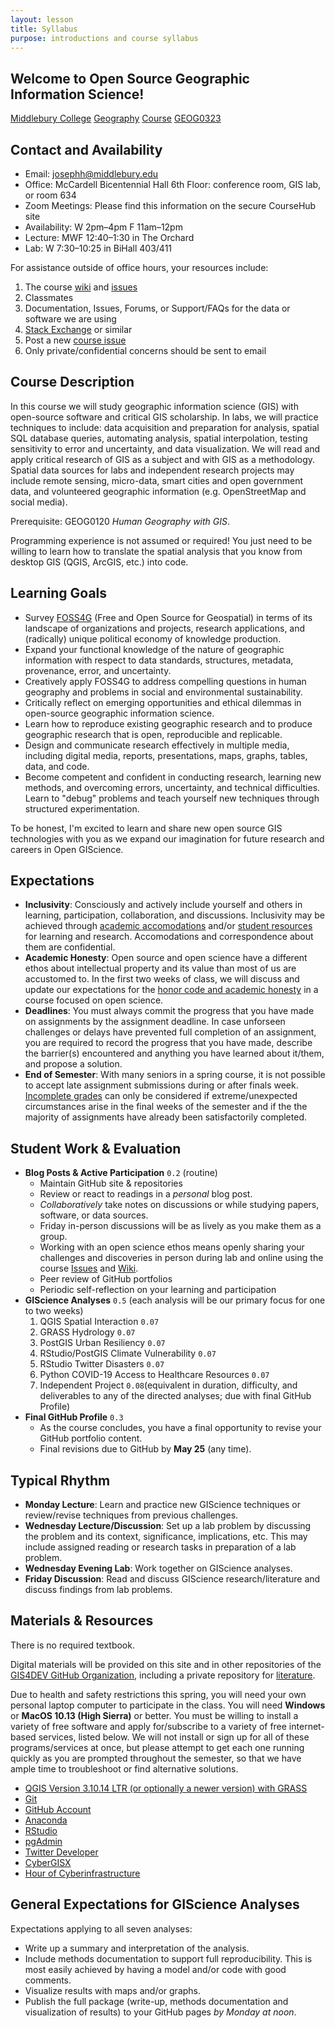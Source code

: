 ```yaml
---
layout: lesson
title: Syllabus
purpose: introductions and course syllabus
---
```


## Welcome to Open Source Geographic Information Science!
[Middlebury College](http://www.middlebury.edu) [Geography](http://www.middlebury.edu/academics/geog) [Course](http://www.middlebury.edu/academics/geog/courses) [GEOG0323](https://catalog.middlebury.edu/courses/view/catalog/catalog%2FMCUG/course/course%2FGEOG0323)

## Contact and Availability

- Email: josephh@middlebury.edu
- Office: McCardell Bicentennial Hall 6th Floor: conference room, GIS lab, or room 634
- Zoom Meetings: Please find this information on the secure CourseHub site
- Availability: W 2pm&ndash;4pm F 11am&ndash;12pm
- Lecture: MWF 12:40&ndash;1:30 in The Orchard
- Lab: W 7:30&ndash;10:25 in BiHall 403/411

For assistance outside of office hours, your resources include:
1. The course [wiki](https://github.com/GIS4DEV/GIS4DEV.github.io/wiki) and [issues](https://github.com/GIS4DEV/GIS4DEV.github.io/issues)
2. Classmates
3. Documentation, Issues, Forums, or Support/FAQs for the data or software we are using
4. [Stack Exchange](https://gis.stackexchange.com/) or similar
5. Post a new [course issue](https://github.com/GIS4DEV/GIS4DEV.github.io/issues)
8. Only private/confidential concerns should be sent to email 

## Course Description

In this course we will study geographic information science (GIS) with open-source software and critical GIS scholarship. In labs, we will practice techniques to include: data acquisition and preparation for analysis, spatial SQL database queries, automating analysis, spatial interpolation, testing sensitivity to error and uncertainty, and data visualization. We will read and apply critical research of GIS as a subject and with GIS as a methodology. Spatial data sources for labs and independent research projects may include remote sensing, micro-data, smart cities and open government data, and volunteered geographic information (e.g. OpenStreetMap and social media).

Prerequisite: GEOG0120 *Human Geography with GIS*.

Programming experience is not assumed or required! You just need to be willing to learn how to translate the spatial analysis that you know from desktop GIS (QGIS, ArcGIS, etc.) into code.

## Learning Goals

-	Survey [FOSS4G](https://foss4g.org/) (Free and Open Source for Geospatial) in terms of its landscape of organizations and projects, research applications, and (radically) unique political economy of knowledge production.
-	Expand your functional knowledge of the nature of geographic information with respect to data standards, structures, metadata, provenance, error, and uncertainty.
-	Creatively apply FOSS4G to address compelling questions in human geography and problems in social and environmental sustainability.
-	Critically reflect on emerging opportunities and ethical dilemmas in open-source geographic information science.
-	Learn how to reproduce existing geographic research and to produce geographic research that is open, reproducible and replicable.
-	Design and communicate research effectively in multiple media, including digital media, reports, presentations, maps, graphs, tables, data, and code.
-	Become competent and confident in conducting research, learning new methods, and overcoming errors, uncertainty, and technical difficulties. Learn to "debug" problems and teach yourself new techniques through structured experimentation.

To be honest, I'm excited to learn and share new open source GIS technologies with you as we expand our imagination for future research and careers in Open GIScience.

## Expectations

- **Inclusivity**: Consciously and actively include yourself and others in learning, participation, collaboration, and discussions. Inclusivity may be achieved through [academic accomodations](https://www.middlebury.edu/office/disability-resource-center/accommodations-and-resources/academic-accommodations) and/or [student resources](https://www.middlebury.edu/office/teaching-learning-research/student-resources) for learning and research. Accomodations and correspondence about them are confidential.
- **Academic Honesty**: Open source and open science have a different ethos about intellectual property and its value than most of us are accustomed to. In the first two weeks of class, we will discuss and update our expectations for the [honor code and academic honesty](00c_honorcode.md) in a course focused on open science.
- **Deadlines**: You must always commit the progress that you have made on assignments by the assignment deadline. In case unforseen challenges or delays have prevented full completion of an assignment, you are required to record the progress that you have made, describe the barrier(s) encountered and anything you have learned about it/them, and propose a solution.
- **End of Semester**: With many seniors in a spring course, it is not possible to accept late assignment submissions during or after finals week. [Incomplete grades](http://www.middlebury.edu/about/handbook/iv.-policies-for-the-institute/a.-academic-policies/a.6.-grades-credits-and-academic-policies/a.6.e.-incomplete-grades) can only be considered if extreme/unexpected circumstances arise in the final weeks of the semester and if the the majority of assignments have already been satisfactorily completed.

## Student Work & Evaluation

- **Blog Posts & Active Participation** `0.2` (routine)
  - Maintain GitHub site & repositories 
  - Review or react to readings in a *personal* blog post.
  - *Collaboratively* take notes on discussions or while studying papers, software, or data sources.
  - Friday in-person discussions will be as lively as you make them as a group.
  - Working with an open science ethos means openly sharing your challenges and discoveries in person during lab and online using the course [Issues](https://github.com/GIS4DEV/GIS4DEV.github.io/issues) and [Wiki](https://github.com/GIS4DEV/GIS4DEV.github.io/wiki).
  - Peer review of GitHub portfolios
  - Periodic self-reflection on your learning and participation
- **GIScience Analyses** `0.5` (each analysis will be our primary focus for one to two weeks)
  1. QGIS Spatial Interaction `0.07`
  1. GRASS Hydrology `0.07`
  1. PostGIS Urban Resiliency `0.07`
  1. RStudio/PostGIS Climate Vulnerability `0.07`
  1. RStudio Twitter Disasters `0.07`
  1. Python COVID-19 Access to Healthcare Resources `0.07`
  1. Independent Project `0.08`(equivalent in duration, difficulty, and deliverables to any of the directed analyses; due with final GitHub Profile)
- **Final GitHub Profile** `0.3`
  - As the course concludes, you have a final opportunity to revise your GitHub portfolio content.
  - Final revisions due to GitHub by **May 25** (any time).

## Typical Rhythm

- **Monday Lecture**: Learn and practice new GIScience techniques or review/revise techniques from previous challenges.
- **Wednesday Lecture/Discussion**: Set up a lab problem by discussing the problem and its context, significance, implications, etc. This may include assigned reading or research tasks in preparation of a lab problem.
- **Wednesday Evening Lab**: Work together on GIScience analyses.
- **Friday Discussion**: Read and discuss GIScience research/literature and discuss findings from lab problems.

## Materials & Resources

There is no required textbook.

Digital materials will be provided on this site and in other repositories of the [GIS4DEV GitHub Organization](https://github.com/gis4dev), including a private repository for [literature](https://github.com/GIS4DEV/literature).

Due to health and safety restrictions this spring, you will need your own personal laptop computer to participate in the class. You will need **Windows** or **MacOS 10.13 (High Sierra)** or better. You must be willing to install a variety of free software and apply for/subscribe to a variety of free internet-based services, listed below. We will not install or sign up for all of these programs/services at once, but please attempt to get each one running quickly as you are prompted throughout the semester, so that we have ample time to troubleshoot or find alternative solutions.

- [QGIS Version 3.10.14 LTR (or optionally a newer version) with GRASS](https://qgis.org/)
- [Git](https://git-scm.com/downloads)
- [GitHub Account](https://github.com/)
- [Anaconda](https://www.anaconda.com/)
- [RStudio](https://rstudio.com/)
- [pgAdmin](https://www.pgadmin.org/)
- [Twitter Developer](https://developer.twitter.com/en/apply-for-access)
- [CyberGISX](https://cybergisx.cigi.illinois.edu)
- [Hour of Cyberinfrastructure](https://www.hourofci.org/)

## General Expectations for GIScience Analyses

Expectations applying to all seven analyses:

- Write up a summary and interpretation of the analysis.
- Include methods documentation to support full reproducibility. This is most easily achieved by having a model and/or code with good comments.
- Visualize results with maps and/or graphs.
- Publish the full package (write-up, methods documentation and visualization of results) to your GitHub pages *by Monday at noon*.
